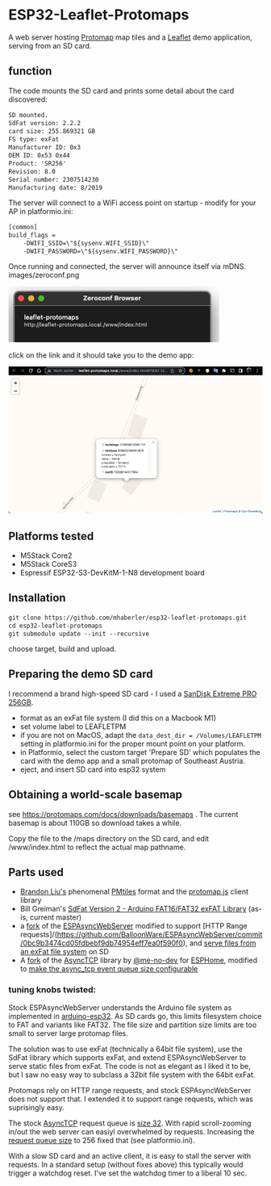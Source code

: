 # ESP32-Leaflet-Protomaps

A web server hosting [Protomap](https://protomaps.com/) map tiles and a [Leaflet](https://leafletjs.com/) demo application, serving from an SD card.


## function

The code mounts the SD card and prints some detail about the card discovered:
`````
SD mounted.
SdFat version: 2.2.2
card size: 255.869321 GB
FS type: exFat
Manufacturer ID: 0x3
OEM ID: 0x53 0x44
Product: 'SR256'
Revision: 8.0
Serial number: 2307514230
Manufacturing date: 8/2019
`````

The server will connect to a WiFi access point on startup - modify for your AP in platformio.ini:
``````
[common]
build_flags = 
	-DWIFI_SSID=\"${sysenv.WIFI_SSID}\"
	-DWIFI_PASSWORD=\"${sysenv.WIFI_PASSWORD}\"
``````
Once running and connected, the server will announce itself via mDNS.
images/zeroconf.png

![nMDS announcement](https://github.com/mhaberler/esp32-leaflet-protomaps/raw/master/images/zeroconf.png "nMDS announcement")

click on the link and it should take you to the demo app:

![Leaflet demo](https://github.com/mhaberler/esp32-leaflet-protomaps/raw/master/images/leaflet.png "Leaflet protomaps demo")


## Platforms tested
- M5Stack Core2
- M5Stack CoreS3
- Espressif ESP32-S3-DevKitM-1-N8 development board

## Installation
`````
git clone https://github.com/mhaberler/esp32-leaflet-protomaps.git
cd esp32-leaflet-protomaps
git submodule update --init --recursive
`````
choose target, build and upload.
## Preparing the demo SD card
I recommend a brand high-speed SD card - I used a [SanDisk Extreme PRO 256GB](https://www.westerndigital.com/en-ie/products/memory-cards/sandisk-extreme-pro-uhs-i-microsd-170-mbps#SDSQXCZ-256G-GN6MA
).
- format as an exFat file system (I did this on a Macbook M1)
- set volume label to LEAFLETPM
- if you are not on MacOS, adapt the `data_dest_dir = /Volumes/LEAFLETPM` setting in platformio.ini for
the proper mount point on your platform.
- in Platformio, select the custom target 'Prepare SD' which populates 
the card with the demo app and a small protomap of Southeast Austria.
- eject, and insert SD card into esp32 system

## Obtaining a world-scale basemap
see https://protomaps.com/docs/downloads/basemaps .
The current basemap is about 110GB  so download takes a while.

Copy the file to the /maps directory on the SD card, and edit /www/index.html to reflect the actual map pathname.

## Parts used
- [Brandon Liu's](https://github.com/bdon) phenomenal [PMtiles](https://github.com/protomaps/PMTiles) format and the [protomap.js](https://github.com/protomaps/protomaps.js) client library 
- Bill Greiman's [SdFat Version 2 - Arduino FAT16/FAT32 exFAT Library](https://github.com/greiman/SdFat.git#57900b2) (as-is, current master)
- a [fork](https://github.com/BalloonWare/ESPAsyncWebServer.git#mah) of the [ESPAsyncWebServer](https://github.com/esphome/ESPAsyncWebServer) modified to support [HTTP Range requests]/(https://github.com/BalloonWare/ESPAsyncWebServer/commit/0bc9b3474cd05fdbebf9db74954eff7ea0f590f0), and [serve files from an exFat file system](https://github.com/BalloonWare/ESPAsyncWebServer/commit/3cff86b455ee2c099144993da80a11633feab30b) on SD
- A [fork](https://github.com/BalloonWare/AsyncTCP/commits/mah) of the [AsyncTCP](https://github.com/me-no-dev/AsyncTCP) library by [@me-no-dev](https://github.com/me-no-dev) for [ESPHome](https://esphome.io), modified to [make the async_tcp event queue size configurable](https://github.com/BalloonWare/AsyncTCP/commit/214f3841cd00c36ee4c077605e27f1d1bff2155c)

### tuning knobs twisted:
Stock ESPAsyncWebServer understands the Arduino file system as implemented in [arduino-esp32](https://github.com/espressif/arduino-esp32). As SD cards go, this limits filesystem choice to FAT and variants like FAT32. The file size and partition size limits are too small to server large protomap files.

The solution was to use exFat (technically a 64bit file system), use the SdFat library which supports exFat,
and extend ESPAsyncWebServer to serve static files from exFat. The code is not as elegant as I liked it to be,
but I saw no easy way to subclass a 32bit file system with the 64bit exFat.

Protomaps rely on HTTP range requests, and stock ESPAsyncWebServer does not support that. I extended it to
support range requests, which was suprisingly easy.

The stock [AsyncTCP](https://github.com/me-no-dev/AsyncTCP) request queue is [size 32](https://github.com/me-no-dev/AsyncTCP/blob/master/src/AsyncTCP.cpp#L98). With rapid scroll-zooming in/out the web server can easiyl overwhelmed by requests.
Increasing the [request queue size](https://github.com/BalloonWare/AsyncTCP/blob/mah/src/AsyncTCP.cpp#L100) to 256 fixed that (see platformio.ini).

With a slow SD card and an active client, it is easy to stall the server with requests. In a standard setup (without fixes above) this typically would trigger a watchdog reset.
I've set the watchdog timer to a liberal 10 sec.

